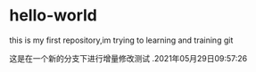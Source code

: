 # hello-world
this is my first repository,im trying to learning and training git

这是在一个新的分支下进行增量修改测试 .2021年05月29日09:57:26

